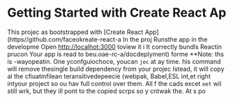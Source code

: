 # Getting Started with Create React Ap
This projec as bootstrapped with
[Create React App](https//github.com/faceokreate-react-a
In the proj
Runsthe app in the developme
Open [http://localhot:3000](http://ocalhost:3000) toview it i
It correctly bundls Reactin prucon
Your app is read to beu.oae-rc-a/docdeplyment) forme 
**Note: ths is  -wayopeatin. One yconfguiochoce, youcan `jec` at ay time. his command will remove thesingle build dependency from your projec
Istead, it will copy al the cfiuatinfilean teransitivedepeecie (webpak, Babel,ESL
int,et right intyour project so ou hav
full control over them. All f the cads excet `eet` wil still wrk, but they ill 
pont to the copied scrps so y cntwak the. At s po
